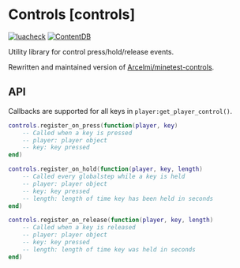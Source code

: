 # Controls [controls]

[![luacheck](https://github.com/mt-mods/controls/workflows/luacheck/badge.svg)](https://github.com/mt-mods/controls/actions)
[![ContentDB](https://content.minetest.net/packages/mt-mods/controls/shields/downloads/)](https://content.minetest.net/packages/mt-mods/controls/)

Utility library for control press/hold/release events.

Rewritten and maintained version of [Arcelmi/minetest-controls](https://github.com/Arcelmi/minetest-controls).


## API

Callbacks are supported for all keys in `player:get_player_control()`.

```lua
controls.register_on_press(function(player, key)
	-- Called when a key is pressed
	-- player: player object
	-- key: key pressed
end)

controls.register_on_hold(function(player, key, length)
	-- Called every globalstep while a key is held
	-- player: player object
	-- key: key pressed
	-- length: length of time key has been held in seconds
end)

controls.register_on_release(function(player, key, length)
	-- Called when a key is released
	-- player: player object
	-- key: key pressed
	-- length: length of time key was held in seconds
end)
```
